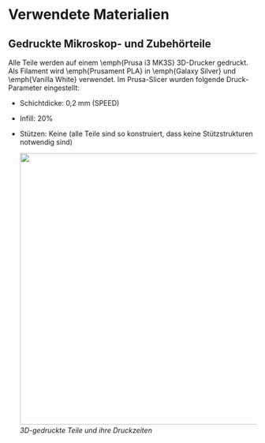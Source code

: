 # Verwendete Materialien 

## Gedruckte Mikroskop- und Zubehörteile

Alle Teile werden auf einem \emph{Prusa i3 MK3S} 3D-Drucker gedruckt. Als Filament wird \emph{Prusament PLA} in \emph{Galaxy Silver} und \emph{Vanilla White} verwendet.
Im Prusa-Slicer wurden folgende Druck-Parameter eingestellt:
* Schichtdicke: 0,2 mm (SPEED)
* Infill: 20\%
* Stützen: Keine (alle Teile sind so konstruiert, dass keine Stützstrukturen notwendig sind)

    <p align="left">
    <img src="01_Bilder/Tabelle_Druchkzeiten.PNG" width="550">
    <em><br />3D-gedruckte Teile und ihre Druckzeiten</em>
    </p>
